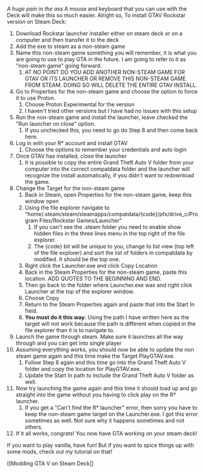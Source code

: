 *A huge pain in the ass*
A mouse and keyboard that you can use with the Deck will make this so much easier.
Alright so, To install GTAV Rockstar version on Steam Deck:
1. Download Rockstar launcher installer either on steam deck or on a computer and then transfer it to the deck
2. Add the exe to steam as a non-steam game
3. Name this non-steam game something you will remember, it is what you are going to use to play GTA in the future. I am going to refer to it as "non-steam game" going forward.
	1. AT NO POINT DO YOU ADD ANOTHER NON-STEAM GAME FOR GTAV OR ITS LAUNCHER OR REMOVE THIS NON-STEAM GAME FROM STEAM. DOING SO WILL DELETE THE ENTIRE GTAV INSTALL.
4. Go to Properties for the non-steam game and choose the option to force it to use Proton.
	1. Choose Proton Experimental for the version
	2. I haven't tried other versions but I have had no issues with this setup
5. Run the non-steam game and install the launcher, leave checked the "Run launcher on close" option.
	1. If you unchecked this, you need to go do Step 8 and then come back here.
6. Log in with your R* account and install GTAV
	1. Choose the options to remember your credentials and auto login
7. Once GTAV has installed, close the launcher
	1. It is possible to copy the entire Grand Theft Auto V folder from your computer into the correct compatdata folder and the launcher will recognize the install automatically, if you didn't want to redownload the game.
8. Change the Target for the non-steam game
	1. Back in Steam, open Properties for the non-steam game, keep this window open
	2. Using the file explorer navigate to "home/.steam/steam/steamapps/compatdata/{code}/pfx/drive_c/Program Files/Rockstar Games/Launcher"
		1. If you can't see the .steam folder you need to enable show hidden files in the three lines menu in the top right of the file explorer.
		2. The {code} bit will be unique to you, change to list view (top left of the file explorer) and sort the list of folders in compatdata by modified. It should be the top one.
	3. Right click the Launcher.exe and click Copy Location
	4. Back in the Steam Properties for the non-steam game, paste this location. ADD QUOTES TO THE BEGINNING AND END.
	5. Then go back to the folder where Launcher.exe was and right click Launcher at the top of the explorer window.
	6. Choose Copy
	7. Return to the Steam Properties again and paste that into the Start In field.
	8. **You must do it this way.** Using the path I have written here as the target will not work because the path is different when copied in the file explorer than it is to navigate to.
9. Launch the game through steam. Make sure it launches all the way through and you can get into single player
10. Assuming everything works, you should now be able to update the non steam game again and this time make the Target PlayGTAV.exe.
	1. Follow Step 8 again and this time go into the Grand Theft Auto V folder and copy the location for PlayGTAV.exe.
	2. Update the Start In path to include the Grand Theft Auto V folder as well.
11. Now try launching the game again and this time it should load up and go straight into the game without you having to click play on the R* launcher.
	1. If you get a "Can't find the R* launcher" error, then sorry you have to keep the non-steam game target on the Launcher.exe. I got this error sometimes as well. Not sure why it happens sometimes and not others.
12. If it all works, congrats! You now have GTA working on your steam deck!

If you want to play vanilla, have fun! But if you want to spice things up with some mods, check out my tutorial on that!

[[Modding GTA V on Steam Deck]]